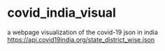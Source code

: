 # covid_india_visual
 a webpage visualization of the covid-19 json in india https://api.covid19india.org/state_district_wise.json
